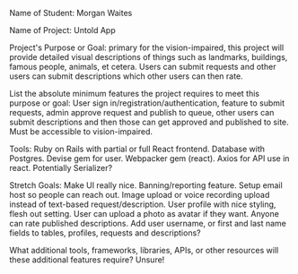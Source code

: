 Name of Student: Morgan Waites

Name of Project: Untold App

Project's Purpose or Goal: primary for the vision-impaired, this project will provide detailed visual descriptions of things such as landmarks, buildings, famous people, animals, et cetera. Users can submit requests and other users can submit descriptions which other users can then rate.

List the absolute minimum features the project requires to meet this purpose or goal: User sign in/registration/authentication, feature to submit requests, admin approve request and publish to queue, other users can submit descriptions and then those can get approved and published to site. Must be accessible to vision-impaired.

Tools: Ruby on Rails with partial or full React frontend. Database with Postgres. Devise gem for user. Webpacker gem (react). Axios for API use in react. Potentially Serializer? 

Stretch Goals: Make UI really nice. Banning/reporting feature. Setup email host so people can reach out. Image upload or voice recording upload instead of text-based request/description. User profile with nice styling, flesh out setting. User can upload a photo as avatar if they want. Anyone can rate published descriptions. Add user username, or first and last name fields to tables, profiles, requests and descriptions?

What additional tools, frameworks, libraries, APIs, or other resources will these additional features require? Unsure!